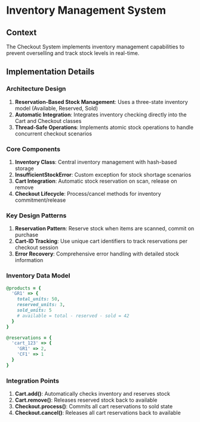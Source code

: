 # Inventory Management System

## Context
The Checkout System implements inventory management capabilities to prevent overselling and track stock levels in real-time.

## Implementation Details

### Architecture Design
1. **Reservation-Based Stock Management**: Uses a three-state inventory model (Available, Reserved, Sold)
2. **Automatic Integration**: Integrates inventory checking directly into the Cart and Checkout classes
3. **Thread-Safe Operations**: Implements atomic stock operations to handle concurrent checkout scenarios

### Core Components
1. **Inventory Class**: Central inventory management with hash-based storage
2. **InsufficientStockError**: Custom exception for stock shortage scenarios
3. **Cart Integration**: Automatic stock reservation on scan, release on remove
4. **Checkout Lifecycle**: Process/cancel methods for inventory commitment/release

### Key Design Patterns
1. **Reservation Pattern**: Reserve stock when items are scanned, commit on purchase
2. **Cart-ID Tracking**: Use unique cart identifiers to track reservations per checkout session
3. **Error Recovery**: Comprehensive error handling with detailed stock information

### Inventory Data Model
```ruby
@products = {
  'GR1' => {
    total_units: 50,
    reserved_units: 3,
    sold_units: 5
    # available = total - reserved - sold = 42
  }
}

@reservations = {
  'cart_123' => {
    'GR1' => 2,
    'CF1' => 1
  }
}
```

### Integration Points
1. **Cart.add()**: Automatically checks inventory and reserves stock
2. **Cart.remove()**: Releases reserved stock back to available
3. **Checkout.process()**: Commits all cart reservations to sold state
4. **Checkout.cancel()**: Releases all cart reservations back to available
